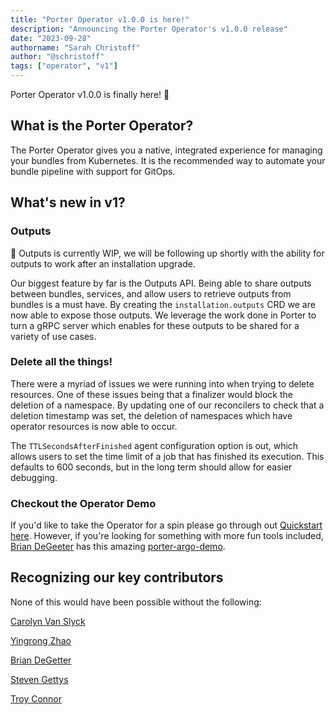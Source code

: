 ```yaml
---
title: "Porter Operator v1.0.0 is here!"
description: "Announcing the Porter Operator's v1.0.0 release"
date: "2023-09-28"
authorname: "Sarah Christoff"
author: "@schristoff"
tags: ["operator", "v1"]
---
```


Porter Operator v1.0.0 is finally here! 🎉

## What is the Porter Operator?

The Porter Operator gives you a native, integrated experience for managing your bundles from Kubernetes. It is the recommended way to automate your bundle pipeline with support for GitOps.

## What's new in v1?


### Outputs
🚨 Outputs is currently WIP, we will be following up shortly with the 
ability for outputs to work after an installation upgrade.


Our biggest feature by far is the Outputs API. Being able to share outputs between bundles,
services, and allow users to retrieve outputs from bundles is a must have. By creating the
`installation.outputs` CRD we are now able to expose those outputs. We leverage the work done
in Porter to turn a gRPC server which enables for these outputs to be shared for a variety of
use cases. 

### Delete all the things!

There were a myriad of issues we were running into when trying to delete resources. One of these issues being that a finalizer would block the deletion of a namespace. By updating one of our reconcilers to check that a deletion timestamp was set, the deletion of namespaces which have operator resources is now able to occur.

The `TTLSecondsAfterFinished` agent configuration option is out, which allows users to set the time limit of a job that has finished its execution. This defaults to 600 seconds, but in the long term should allow for easier debugging.

### Checkout the Operator Demo
If you'd like to take the Operator for a spin please go through out [Quickstart here](https://porter.sh/docs/operator/quickstart/). However, if you're looking for something with more fun tools included, [Brian DeGeeter](https://github.com/bdegeeter) has this amazing [porter-argo-demo](https://github.com/bdegeeter/porter-argo-demo).


## Recognizing our key contributors
None of this would have been possible without the following:

[Carolyn Van Slyck](https://github.com/carolynvs)

[Yingrong Zhao](https://github.com/VinozzZ)

[Brian DeGetter](https://github.com/bdegeeter)

[Steven Gettys](https://github.com/sgettys)

[Troy Connor](https://github.com/troy0820)



